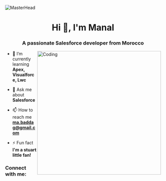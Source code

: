 ![MasterHead](https://cloudodyssey.co/wp-content/uploads/2022/10/blogsalesforce-genie-quick-overview-01-01-1024x535.jpg)
<h1 align="center">Hi 👋, I'm Manal</h1>
<h3 align="center">A passionate Salesforce developer from Morocco</h3>
<img align="right" alt="Coding" width="400" src="https://encrypted-tbn0.gstatic.com/images?q=tbn:ANd9GcTchcmlRrnZ9aubRQ1NtTYyGyMMXDJqNl2uD6lZUn1nqVCjJtFB4d8_0QJlxzFSVEXNEJE&usqp=CAU">

- 🌱 I’m currently learning **Apex, Visualforce, Lwc**

- 💬 Ask me about **Salesforce**

- 📫 How to reach me **ma.baddag@gmail.com**

- ⚡ Fun fact **I'm a stuart little fan!**

<h3 align="left">Connect with me:</h3>
<p align="left">
</p>
